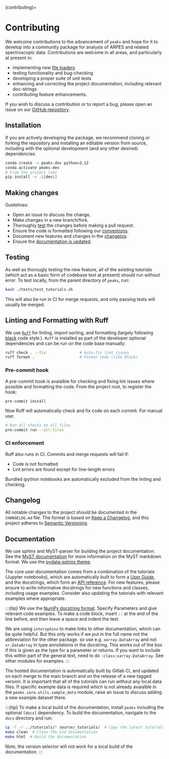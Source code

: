 (contributing)=
# Contributing

We welcome contributions to the advancement of `peaks` and hope for it to develop into a community package for analysis of ARPES and related spectroscopic data. Contributions are welcome in all areas, and particularly at present in:
- implementing new [file loaders](#file_loaders)
- testing functionality and bug-checking
- developing a proper suite of unit tests
- enhancing and correcting the project documentation, including relevant doc-strings
- contributing feature enhancements.

If you wish to discuss a contribution or to report a bug, please open an issue on our [GitHub repository](https://github.com/phrgab/peaks/issues).

## Installation
If you are actively developing the package, we recommend cloning or forking the repository and installing an editable version from source, including with the optional development (and any other desired) dependencies:

```bash
conda create -n peaks-dev python=3.12
conda activate peaks-dev
# From the project root
pip install -e .\[dev\]
```

## Making changes
Guidelines:
- Open an issue to discuss the change.
- Make changes in a new branch/fork.
- Thoroughly [test](#testing) the changes before making a pull request. 
- Ensure the code is formatted following our [conventions](#linting-and-formatting-with-ruff). 
- Document new features and changes in the [changelog](#changelog). 
- Ensure the [documentation is updated](#documentation). 

## Testing
As well as thorougly testing the new feature, all of the existing tutorials (which act as a basic form of codebase test at present) should run without error. To test locally, from the parent directory of `peaks`, run:
```bash
bash ./tests/test_tutorials.sh
```
This will also be run in CI for merge requests, and only passing tests will usually be merged.


## Linting and Formatting with Ruff

We use [`Ruff`](https://docs.astral.sh/ruff/) for linting, import sorting, and formatting (largely following [black](https://black.readthedocs.io/en/stable/the_black_code_style/current_style.html) code style.). `Ruff` is installed as part of the developer optional dependencies and can be run on the code base manually:
```bash
ruff check . --fix               # Auto-fix lint issues
ruff format .                    # Format code (like Black)
```

### Pre-commit hook
A pre-commit hook is avaialble for checking and fixing lint issues where possible and formatting the code. From the project root, to register the hook:
```bash
pre-commit install
```
Now Ruff will automatically check and fix code on each commit. For manual use:
```bash
# Run all checks on all files
pre-commit run --all-files
```

### CI enforcement
Ruff also runs in CI. Commits and merge requests will fail if:

- Code is not formatted
- Lint errors are found except for line-length errors

Bundled ipython notebooks are automatically excluded from the linting and checking.

## Changelog
All notable changes to the project should be documented in the `CHANGELOG.md` file. The format is based on [Keep a Changelog](https://keepachangelog.com/en/1.1.0/),
and this project adheres to [Semantic Versioning](https://semver.org/spec/v2.0.0.html).

## Documentation
We use sphinx and MyST-parser for building the project documentation. See the [MyST documentation](https://myst-parser.readthedocs.io/en/latest/) for more information on the MyST markdown format. We use the [pydata-sphinx theme](https://pydata-sphinx-theme.readthedocs.io/en/stable/index.html).

The core user documentation comes from a combination of the tutorials (Jupyter notebooks), which are automatically built to form a [User Guide](https://research.st-andrews.ac.uk/kinggroup/peaks/user_guide.html), and the docstrings, which form an [API reference](https://research.st-andrews.ac.uk/kinggroup/peaks/autoapi/index.html). For new features, please ensure to write informative docstrings for new functions and classes, including usage examples. Consider also updating the tutorials with relevant examples where appropriate.

:::{tip}
We use the [NumPy docstring format](https://numpydoc.readthedocs.io/en/latest/format.html). Specify Parameters and give relevant code examples. To make a code block, insert `::` at the end of the line before, and then leave a space and indent the text. 

We are using `intersphinx` to make links to other documentation, which can be quite helpful. But this only works if we put in the full name not the abbreviation for the other package. so use e.g. `xarray.DataArray` and not `xr.DataArray` in type annotations in the docstring. This works out of the box if this is given as the type for a parameter or returns. If you want to include this within part of the general text, need to do `:class:xarray.DataArray`. See other modules for examples.
:::

The hosted documentation is automatically built by Gitlab CI, and updated on each merge to the main branch and on the release of a new tagged version. It is important that all of the tutorials can run without any local data files. If specific example data is required which is not already avaialble in the `peaks.core.utils.sample_data` module, raise an Issue to discuss adding a new example dataset there.

:::{tip}
To make a local build of the documentation, install `peaks` including the optional `[docs]` dependency. To build the documentation, navigate to the `docs` directory and run:
```bash
cp -f -r ../tutorials/* source/_tutorials/  # Copy the latest tutorials
make clean  # Clean the old documentation
make html  # Build the documentation
```

 Note, the version selector will not work for a local build of the documentation.
:::





